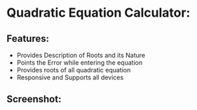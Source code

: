# Quadratic Equation Calculator:

## Features:

- Provides Description of Roots and its Nature
- Points the Error while entering the equation
- Provides roots of all quadratic equation
- Responsive and Supports all devices

## Screenshot:
